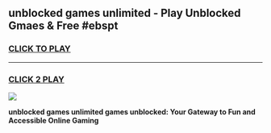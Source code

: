 
## unblocked games unlimited - Play Unblocked Gmaes & Free #ebspt
<h3>
<a href="https://premium.freeplayer.one?title=unblocked_games_unlimited&ref=01M">CLICK TO PLAY</a></h3>
<hr>

<h3>
<a href="https://premium.freeplayer.one?title=unblocked_games_unlimited&ref=01M">CLICK 2 PLAY</a>
  
</h3>

<a href="https://premium.freeplayer.one?title=unblocked_games_unlimited&ref=01M"><img src="https://clearcache.store/games.png"></a>


**unblocked games unlimited games unblocked: Your Gateway to Fun and Accessible Online Gaming**
